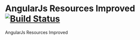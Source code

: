 # AngularJs Resources Improved [![Build Status](https://travis-ci.org/tunguski/matsuo-ng-resource.svg?branch=master)](https://travis-ci.org/tunguski/matsuo-ng-resource)

AngularJs Resources Improved
